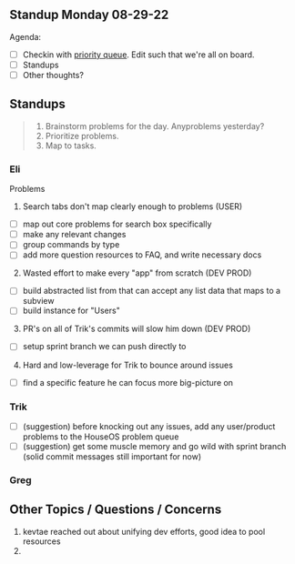 ## Standup Monday 08-29-22

Agenda:

- [ ] Checkin with [priority queue](https://github.com/orgs/Krause-House/projects/6/views/1). Edit such that we're all on board.
- [ ] Standups
- [ ] Other thoughts?

## Standups

> 1. Brainstorm problems for the day. Anyproblems yesterday?
> 2. Prioritize problems.
> 3. Map to tasks.


### Eli
Problems

1. Search tabs don't map clearly enough to problems (USER)
- [ ] map out core problems for search box specifically
- [ ] make any relevant changes
- [ ] group commands by type
- [ ] add more question resources to FAQ, and write necessary docs

2. Wasted effort to make every "app" from scratch (DEV PROD)
- [ ] build abstracted list from that can accept any list data that maps to a subview
- [ ] build instance for "Users"

3. PR's on all of Trik's commits will slow him down (DEV PROD)
- [ ] setup sprint branch we can push directly to

4. Hard and low-leverage for Trik to bounce around issues
- [ ] find a specific feature he can focus more big-picture on

### Trik
- [ ] (suggestion) before knocking out any issues, add any user/product problems to the HouseOS problem queue
- [ ] (suggestion) get some muscle memory and go wild with sprint branch (solid commit messages still important for now)

### Greg


## Other Topics / Questions / Concerns
1. kevtae reached out about unifying dev efforts, good idea to pool resources
2. 
